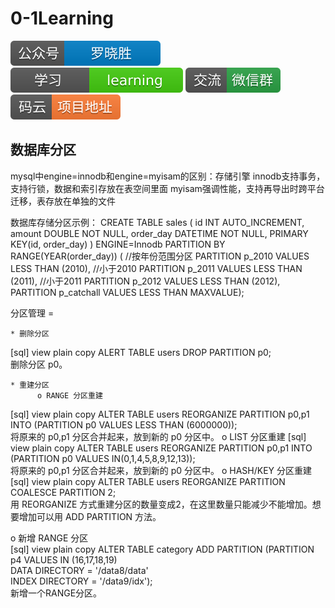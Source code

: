 # 0-1Learning

![alt text](../static/common/svg/luoxiaosheng.svg "公众号")
![alt text](../static/common/svg/luoxiaosheng_learning.svg "学习")
![alt text](../static/common/svg/luoxiaosheng_wechat.svg "微信")
![alt text](../static/common/svg/luoxiaosheng_gitee.svg "码云")

## 数据库分区

mysql中engine=innodb和engine=myisam的区别：存储引擎
innodb支持事务，支持行锁，数据和索引存放在表空间里面
myisam强调性能，支持再导出时跨平台迁移，表存放在单独的文件


数据库存储分区示例：
CREATE TABLE sales (
    id INT AUTO_INCREMENT,
    amount DOUBLE NOT NULL,
    order_day DATETIME NOT NULL,
    PRIMARY KEY(id, order_day)
) ENGINE=Innodb 
PARTITION BY RANGE(YEAR(order_day)) (	//按年份范围分区
    PARTITION p_2010 VALUES LESS THAN (2010),	//小于2010
    PARTITION p_2011 VALUES LESS THAN (2011),	//小于2011
    PARTITION p_2012 VALUES LESS THAN (2012),
PARTITION p_catchall VALUES LESS THAN MAXVALUE);



分区管理 =

    * 删除分区  
[sql] view plain copy
ALERT TABLE users DROP PARTITION p0;  
      删除分区 p0。

    * 重建分区
          o RANGE 分区重建
[sql] view plain copy
ALTER TABLE users REORGANIZE PARTITION p0,p1 INTO (PARTITION p0 VALUES LESS THAN (6000000));  
            将原来的 p0,p1 分区合并起来，放到新的 p0 分区中。
          o LIST 分区重建
[sql] view plain copy
ALTER TABLE users REORGANIZE PARTITION p0,p1 INTO (PARTITION p0 VALUES IN(0,1,4,5,8,9,12,13));  
            将原来的 p0,p1 分区合并起来，放到新的 p0 分区中。
          o HASH/KEY 分区重建
[sql] view plain copy
ALTER TABLE users REORGANIZE PARTITION COALESCE PARTITION 2;  
            用 REORGANIZE 方式重建分区的数量变成2，在这里数量只能减少不能增加。想要增加可以用 ADD PARTITION 方法。

   o 新增 RANGE 分区   
[sql] view plain copy
ALTER TABLE category ADD PARTITION (PARTITION p4 VALUES IN (16,17,18,19)  
           DATA DIRECTORY = '/data8/data'  
           INDEX DIRECTORY = '/data9/idx');  
            新增一个RANGE分区。
